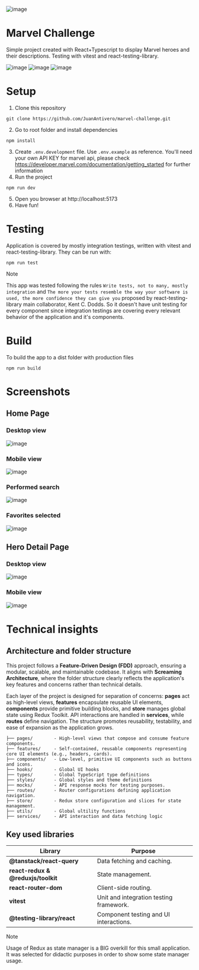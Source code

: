 ![image](https://github.com/user-attachments/assets/814c2fce-9a52-4c17-b0ec-4ac3a735291f)
# Marvel Challenge
Simple project created with React+Typescript to display Marvel heroes and their descriptions. Testing with vitest and react-testing-library.

![image](https://github.com/user-attachments/assets/e562f32b-bc53-4d2a-adf9-4b583c5759bc) ![image](https://github.com/user-attachments/assets/63a0d571-4055-44ef-b175-304b69cb2a03) ![image](https://github.com/user-attachments/assets/37a08a4b-3020-4105-abd5-2a388cc9dbb1)

# Setup
1. Clone this repository
  ```
  git clone https://github.com/JuanAntivero/marvel-challenge.git
  ```
2. Go to root folder and install dependencies
  ```
  npm install
  ```
3. Create ``.env.development`` file. Use ``.env.example`` as reference. You'll need your own API KEY for marvel api, please check https://developer.marvel.com/documentation/getting_started for further information
4. Run the project
  ```
  npm run dev
  ```
5. Open you browser at http://localhost:5173
6. Have fun!

# Testing
Application is covered by mostly integration testings, written with vitest and react-testing-library. They can be run with:
  ```
  npm run test
  ```
> [!NOTE]
> This app was tested following the rules ``Write tests, not to many, mostly integration`` and ``The more your tests resemble the way your software is used, the more confidence they can give you`` proposed by react-testing-library main collaborator, Kent C. Dodds. So it doesn't have unit testing for every component since integration testings are covering every relevant behavior of the application and it's components.

# Build
To build the app to a dist folder with production files
  ```
  npm run build
  ```
# Screenshots
## Home Page
### Desktop view
![image](https://github.com/user-attachments/assets/fd2a507f-430b-4fa8-9101-3bdfa5b41af7)

### Mobile view
![image](https://github.com/user-attachments/assets/ede8df4c-239a-41bc-9a4a-c4df98dfa50d)

### Performed search
![image](https://github.com/user-attachments/assets/1ab5259d-1f66-4070-bb77-74e7a46cc941)

### Favorites selected
![image](https://github.com/user-attachments/assets/86314d97-d1ba-4d72-939b-7cc8ebecb0b2)

## Hero Detail Page
### Desktop view
![image](https://github.com/user-attachments/assets/5c57fbeb-d57f-44d8-a700-a09996e7a82b)

### Mobile view
![image](https://github.com/user-attachments/assets/5dec739d-173c-4b18-969d-49c73aecbef2)

# Technical insights
## Architecture and folder structure

This project follows a **Feature-Driven Design (FDD)** approach, ensuring a modular, scalable, and maintainable codebase. It aligns with **Screaming Architecture**, where the folder structure clearly reflects the application's key features and concerns rather than technical details.  

Each layer of the project is designed for separation of concerns: **pages** act as high-level views, **features** encapsulate reusable UI elements, **components** provide primitive building blocks, and **store** manages global state using Redux Toolkit. API interactions are handled in **services**, while **routes** define navigation. The structure promotes reusability, testability, and ease of expansion as the application grows.

```
├── pages/        - High-level views that compose and consume feature components.
├── features/     - Self-contained, reusable components representing core UI elements (e.g., headers, cards).
├── components/   - Low-level, primitive UI components such as buttons and icons. 
├── hooks/        - Global UI hooks
├── types/        - Global TypeScript type definitions
├── styles/       - Global styles and theme definitions
├── mocks/        - API response mocks for testing purposes.  
├── routes/       - Router configurations defining application navigation. 
├── store/        - Redux store configuration and slices for state management. 
├── utils/        - Global ultility functions
├── services/     - API interaction and data fetching logic
```

## Key used libraries


| Library                     | Purpose                                  |
|-----------------------------|------------------------------------------|
| **@tanstack/react-query**   | Data fetching and caching.               |
| **react-redux & @reduxjs/toolkit** | State management.                 |
| **react-router-dom**        | Client-side routing.                     |
| **vitest**                  | Unit and integration testing framework.  |
| **@testing-library/react**  | Component testing and UI interactions.   |

> [!NOTE]
> Usage of Redux as state manager is a BIG overkill for this small application. It was selected for didactic purposes in order to show some state manager usage.
